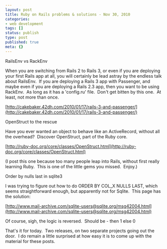 ```yaml
---
layout: post
title: Ruby on Rails problems & solutions - Nov 30, 2010
categories: 
- web development
tags: []
status: publish
type: post
published: true
meta: {}
---
```


RailsEnv vs RackEnv



When you are switching from Rails 2 to Rails 3, or even if you are deploying your first Rails app at all, you will certainly be lead astray by the endless talk about RailsEnv.  If you are deploying a Rails 3 app with Passenger, and maybe even if you are deploying a Rails 2.3 app, then you want to be using RackEnv.  As long as it has a 'config.ru' file.  Don't get bitten by this one.  At least, not more than once.



[http://cakebaker.42dh.com/2010/01/17/rails-3-and-passenger/](http://cakebaker.42dh.com/2010/01/17/rails-3-and-passenger/)



OpenStruct to the rescue



Have you ever wanted an object to behave like an ActiveRecord, without all the overhead?  Discover OpenStruct, part of the Ruby core. 



[http://ruby-doc.org/core/classes/OpenStruct.html](http://ruby-doc.org/core/classes/OpenStruct.html)



(I post this one because too many people leap into Rails, without first really learning Ruby.  This is one of the little gems you missed.  Enjoy.)



Order by nulls last in sqlite3



I was trying to figure out how to do ORDER BY COL_X NULLS LAST, which seems straightforward enough, but apparently not for Sqlite.  This page has the solution:



[http://www.mail-archive.com/sqlite-users@sqlite.org/msg42004.html](http://www.mail-archive.com/sqlite-users@sqlite.org/msg42004.html)

Of course, sigh, the logic is reversed.  Should be - then 1 else 0



That's it for today.  Two releases, on two separate projects going out the door.  I do remain a little surprised at how easy it is to come up with the material for these posts.  
